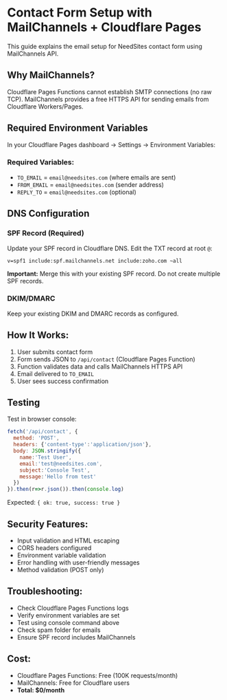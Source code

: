 # Contact Form Setup with MailChannels + Cloudflare Pages

This guide explains the email setup for NeedSites contact form using MailChannels API.

## Why MailChannels?

Cloudflare Pages Functions cannot establish SMTP connections (no raw TCP). MailChannels provides a free HTTPS API for sending emails from Cloudflare Workers/Pages.

## Required Environment Variables

In your Cloudflare Pages dashboard → Settings → Environment Variables:

### Required Variables:
- `TO_EMAIL` = `email@needsites.com` (where emails are sent)
- `FROM_EMAIL` = `email@needsites.com` (sender address)
- `REPLY_TO` = `email@needsites.com` (optional)

## DNS Configuration

### SPF Record (Required)
Update your SPF record in Cloudflare DNS. Edit the TXT record at root `@`:

```
v=spf1 include:spf.mailchannels.net include:zoho.com ~all
```

**Important:** Merge this with your existing SPF record. Do not create multiple SPF records.

### DKIM/DMARC
Keep your existing DKIM and DMARC records as configured.

## How It Works:

1. User submits contact form
2. Form sends JSON to `/api/contact` (Cloudflare Pages Function)  
3. Function validates data and calls MailChannels HTTPS API
4. Email delivered to `TO_EMAIL`
5. User sees success confirmation

## Testing

Test in browser console:

```javascript
fetch('/api/contact', {
  method: 'POST',
  headers: {'content-type':'application/json'},
  body: JSON.stringify({
    name:'Test User',
    email:'test@needsites.com', 
    subject:'Console Test',
    message:'Hello from test'
  })
}).then(r=>r.json()).then(console.log)
```

Expected: `{ ok: true, success: true }`

## Security Features:

- Input validation and HTML escaping
- CORS headers configured  
- Environment variable validation
- Error handling with user-friendly messages
- Method validation (POST only)

## Troubleshooting:

- Check Cloudflare Pages Functions logs
- Verify environment variables are set
- Test using console command above
- Check spam folder for emails
- Ensure SPF record includes MailChannels

## Cost:

- Cloudflare Pages Functions: Free (100K requests/month)
- MailChannels: Free for Cloudflare users
- **Total: $0/month**